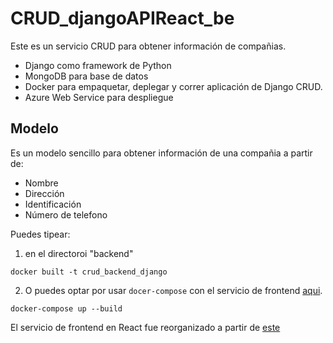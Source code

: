 # CRUD_djangoAPIReact_be
Este es un servicio CRUD para obtener información de compañias. 

* Django como framework de Python
* MongoDB para base de datos
* Docker para empaquetar, deplegar y correr aplicación de Django CRUD.
* Azure Web Service para despliegue

## Modelo

Es un modelo sencillo para obtener información de una compañia a partir de:

* Nombre
* Dirección
* Identificación
* Número de telefono

Puedes tipear:

1) en el directoroi "backend"
   
`docker built -t crud_backend_django`

2) O puedes optar por usar `docer-compose` con el servicio de frontend [aqui](https://github.com/dzarkV/CRUD_djangoAPIReact_fe).
   
`docker-compose up --build`

El servicio de frontend en React fue reorganizado a partir de [este](https://github.com/doremifasollasi/Dockerizing_reactCRUD_djangoAPI/tree/master/frontend)

